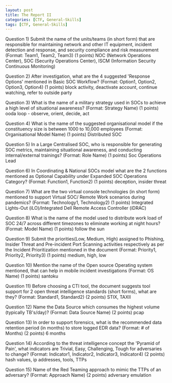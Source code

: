 ```yaml
---
layout: post
title: The Report II
categories: [CTF, General-Skills]
tags: [CTF, General-Skills]
---
```

Question 1) Submit the name of the units/teams (in short form) that are responsible for maintaining network and other IT equipment, incident detection and response, and security compliance and risk measurement (Format: Team1, Team2, Team3) (1 points)
NOC (Network Operations Center), SOC (Security Operations Center), ISCM (Information Security Continuous Monitoring)

Question 2) After investigation, what are the 4 suggested 'Response Options' mentioned in Basic SOC Workflow? (Format: Option1, Option2, Option3, Option4) (1 points)
block activity, deactivate account, continue watching, refer to outside party

Question 3) What is the name of a military strategy used in SOCs to achieve a high level of situational awareness? (Format: Strategy Name) (1 points)
ooda loop - observe, orient, decide, act

Question 4) What is the name of the suggested organisational model if the constituency size is between 1000 to 10,000 employees (Format: Organisational Model Name) (1 points)
Distributed SOC

Question 5) In a Large Centralised SOC, who is responsible for generating SOC metrics, maintaining situational awareness, and conducting internal/external trainings? (Format: Role Name) (1 points)
Soc Operations Lead

Question 6) In Coordinating & National SOCs model what are the 2 functions mentioned as Optional Capability under Expanded SOC Operations Category? (Format: Function1, Function2) (1 points)
deception, insider threat

Question 7) What are the two virtual console technologies (in short form) mentioned to support Virtual SOC/ Remote Work scenarios during pandemics? (Format: Technology1, Technology2) (1 points)
Integrated Lights-Out (iLO)/Integrated Dell Remote Access Controller (iDRAC)

Question 8) What is the name of the model used to distribute work load of SOC 24/7 across different timezones to eliminate working at night hours? (Format: Model Name) (1 points)
follow the sun

Question 9) Submit the priorities(Low, Medium, High) assigned to Phishing, Insider Threat and Pre-incident Port Scanning activities respectively as per the Incident Prioritization mentioned in the document (Format: Priority1, Priority2, Priority3) (1 points)
medium, high, low

Question 10) Mention the name of the Open source Operating system mentioned, that can help in mobile incident investigations (Format: OS Name) (1 points)
santoku

Question 11) Before choosing a CTI tool, the document suggests tool support for 2 open threat intelligence standards (short forms), what are they? (Format: Standard1, Standard2) (2 points)
STIX, TAXII

Question 12) Name the Data Source which consumes the highest volume (typically TB's/day)? (Format: Data Source Name) (2 points)
pcap

Question 13) In order to support forensics, what is the recommended data retention period (in months) to store logged EDR data? (Format: # of Months) (2 points)
6 months

Question 14) According to the threat intelligence concept the 'Pyramid of Pain', what indicators are Trivial, Easy, Challenging, Tough for adversaries to change? (Format: Indicator1, Indicator2, Indicator3, Indicator4) (2 points)
hash values, ip addresses, tools, TTPs

Question 15) Name of the Red Teaming approach to mimic the TTPs of an adversary? (Format: Approach Name) (2 points)
adversary emulation